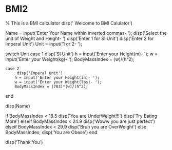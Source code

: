 # BMI2
% This is a BMI calculator
disp(' Welcome to BMI Calulator')

Name = input('Enter Your Name within inverted commas- ');
disp('Select the unit of Weight and Height- ')
disp('Enter 1 for SI Unit')
disp('Enter 2 for Imperal Unit')
Unit = input('1 or 2- ');

switch Unit
    case 1
        disp('SI Unit')
        h = input('Enter your Height(m)- ');
        w = input('Enter your Weight(kg)- ');
        BodyMassIndex = (w)/(h^2);
        
    case 2
         disp('Imperal Unit')
        h = input('Enter your Height(in)- ');
        w = input('Enter your Weight(lbs)- ');
        BodyMassIndex = (703)*(w)/(h^2);
        
end

disp(Name)

if BodyMassIndex < 18.5 
    disp('You are UnderWeight!!!')
    disp('Try Eating More')
elseif BodyMassIndex < 24.9
    disp('Woww you are just perfect')
elseif BodyMassIndex < 29.9 
    disp('Bruh you are OverWeight')
else  BodyMassIndex; 
    disp('You are Obese')
end


disp('Thank You')

